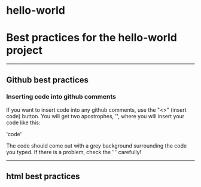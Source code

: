 # hello-world
<h1>Best practices for the hello-world project</h1>
<hr>
<h2>Github best practices</h2>
<h3>Inserting code into github comments</h3>
If you want to insert code into any github comments, use the "<>" (insert code) button. You will get two apostrophes, '', where you will insert your code like this:

'code'

The code should come out with a grey background surrounding the code you typed. 
If there is a problem, check the ' ' carefully!

<hr>
<h2>html best practices</h2>
